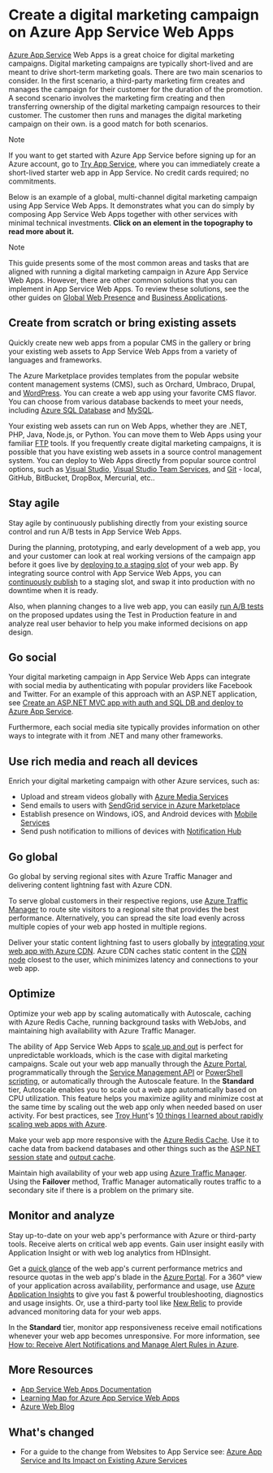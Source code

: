 <properties 
    pageTitle="Create a digital marketing campaign on Azure App Service Web Apps" 
    description="This guide provides a technical overview of how to use Azure App Service Web Apps to create digital marketing campaigns. This includes deployment, social media integration, scaling strategies, and monitoring." 
    editor="jimbe" 
    manager="wpickett" 
    authors="cephalin" 
    services="app-service\web" 
    documentationCenter=""/>

<tags 
    ms.service="app-service-web" 
    ms.workload="web" 
    ms.tgt_pltfrm="na" 
    ms.devlang="na" 
    ms.topic="article" 
    ms.date="12/10/2015" 
    ms.author="cephalin"/>

# Create a digital marketing campaign on Azure App Service Web Apps
[Azure App Service](http://go.microsoft.com/fwlink/?LinkId=529714) Web Apps is a great choice for digital marketing campaigns. Digital marketing campaigns are typically short-lived and are meant to drive short-term marketing goals. There are two main scenarios to consider. In the first scenario, a third-party marketing firm creates and manages the campaign for their customer for the duration of the promotion. A second scenario involves the marketing firm creating and then transferring ownership of the digital marketing campaign resources to their customer. The customer then runs and manages the digital marketing campaign on their own. is a good match for both scenarios. 

> [!NOTE]
> If you want to get started with Azure App Service before signing up for an Azure account, go to [Try App Service](http://go.microsoft.com/fwlink/?LinkId=523751), where you can immediately create a short-lived starter web app in App Service. No credit cards required; no commitments.
> 
> 
Below is an example of a global, multi-channel digital marketing campaign using App Service Web Apps. It demonstrates what you can do simply by composing App Service Web Apps together with other services with minimal technical investments. **Click on an element in the topography to read more about it.** 

<object type="image/svg+xml" data="https://sidneyhcontent.blob.core.windows.net/documentation/digital-marketing-notitle.svg" width="100%" height="100%"></object>

> [!NOTE]
> This guide presents some of the most common areas and tasks that are aligned with running a digital marketing campaign in Azure App Service Web Apps. However, there are other common solutions that you can implement in App Service Web Apps. To review these solutions, see the other guides on [Global Web Presence](web-sites-global-web-presence-solution-overview.md) and [Business Applications](web-sites-business-application-solution-overview.md).
> 
> 
## Create from scratch or bring existing assets
Quickly create new web apps from a popular CMS in the gallery or bring your existing web assets to App Service Web Apps from a variety of languages and frameworks.

The Azure Marketplace provides templates from the popular website content management systems (CMS), such as Orchard, Umbraco, Drupal, and [WordPress](web-sites-php-web-site-gallery.md). You can create a web app using your favorite CMS flavor. You can choose from various database backends to meet your needs, including [Azure SQL Database](web-sites-dotnet-deploy-aspnet-mvc-app-membership-oauth-sql-database.md) and [MySQL](web-sites-php-mysql-deploy-use-git.md).

Your existing web assets can run on Web Apps, whether they are .NET, PHP, Java, Node.js, or Python. You can move them to Web Apps using your familiar [FTP](web-sites-deploy.md#ftp) tools. If you frequently create digital marketing campaigns, it is possible that you have existing web assets in a source control management system. You can deploy to Web Apps directly from popular source control options, such as [Visual Studio](web-sites-dotnet-get-started.md), [Visual Studio Team Services](../cloud-services-continuous-delivery-use-vso.md), and [Git](web-sites-publish-source-control.md) - local, GitHub, BitBucket, DropBox, Mercurial, etc..

## Stay agile
Stay agile by continuously publishing directly from your existing source control and run A/B tests in App Service Web Apps. 

During the planning, prototyping, and early development of a web app, you and your customer can look at real working versions of the campaign app before it goes live by [deploying to a staging slot](web-sites-staged-publishing.md) of your web app. By integrating source control with App Service Web Apps, you can [continuously publish](http://rickrainey.com/2014/01/21/continuous-deployment-github-with-azure-web-sites-and-staged-publishing/) to a staging slot, and swap it into production with no downtime when it is ready. 

Also, when planning changes to a live web app, you can easily [run A/B tests](http://blogs.msdn.com/b/tomholl/archive/2014/11/10/a-b-testing-with-azure-websites.aspx) on the proposed updates using the Test in Production feature in and analyze real user behavior to help you make informed decisions on app design.

## Go social
Your digital marketing campaign in App Service Web Apps can integrate with social media by authenticating with popular providers like Facebook and Twitter. For an example of this approach with an ASP.NET application, see [Create an ASP.NET MVC app with auth and SQL DB and deploy to Azure App Service](web-sites-dotnet-deploy-aspnet-mvc-app-membership-oauth-sql-database.md). 

Furthermore, each social media site typically provides information on other ways to integrate with it from .NET and many other frameworks.

## Use rich media and reach all devices
Enrich your digital marketing campaign with other Azure services, such as:

* Upload and stream videos globally with [Azure Media Services](http://blogs.technet.com/b/cbernier/archive/2013/09/03/windows-azure-media-services-and-web-sites.aspx)
* Send emails to users with [SendGrid service in Azure Marketplace](sendgrid-dotnet-how-to-send-email.md)
* Establish presence on Windows, iOS, and Android devices with [Mobile Services](../mobile-services-dotnet-backend-windows-store-dotnet-push-notifications-app-users.md)
* Send push notification to millions of devices with [Notification Hub](../mobile-services-dotnet-backend-windows-store-dotnet-push-notifications-app-users.md)

## Go global
Go global by serving regional sites with Azure Traffic Manager and delivering content lightning fast with Azure CDN.

To serve global customers in their respective regions, use [Azure Traffic Manager](http://www.hanselman.com/blog/CloudPowerHowToScaleAzureWebsitesGloballyWithTrafficManager.aspx) to route site visitors to a regional site that provides the best performance. Alternatively, you can spread the site load evenly across multiple copies of your web app hosted in multiple regions.

Deliver your static content lightning fast to users globally by [integrating your web app with Azure CDN](cdn-websites-with-cdn.md). Azure CDN caches static content in the [CDN node](https://msdn.microsoft.com/library/azure/gg680302.aspx) closest to the user, which minimizes latency and connections to your web app.

## Optimize
Optimize your web app by scaling automatically with Autoscale, caching with Azure Redis Cache, running background tasks with WebJobs, and maintaining high availability with Azure Traffic Manager.

The ability of App Service Web Apps to [scale up and out](/manage/services/web-sites/how-to-scale-websites/) is perfect for unpredictable workloads, which is the case with digital marketing campaigns. Scale out your web app manually through the [Azure Portal](http://go.microsoft.com/fwlink/?LinkId=529715), programmatically through the [Service Management API](http://msdn.microsoft.com/library/windowsazure/ee460799.aspx) or [PowerShell scripting](http://msdn.microsoft.com/library/windowsazure/jj152841.aspx), or automatically through the Autoscale feature. In the **Standard** tier, Autoscale enables you to scale out a web app automatically based on CPU utilization. This feature helps you maximize agility and minimize cost at the same time by scaling out the web app only when needed based on user activity. For best practices, see [Troy Hunt](https://twitter.com/troyhunt)'s [10 things I learned about rapidly scaling web apps with Azure](http://www.troyhunt.com/2014/09/10-things-i-learned-about-rapidly.html).

Make your web app more responsive with the [Azure Redis Cache](/blog/2014/06/05/mvc-movie-app-with-azure-redis-cache-in-15-minutes/). Use it to cache data from backend databases and other things such as the [ASP.NET session state](https://msdn.microsoft.com/library/azure/dn690522.aspx) and [output cache](https://msdn.microsoft.com/library/azure/dn798898.aspx).

Maintain high availability of your web app using [Azure Traffic Manager](http://www.hanselman.com/blog/CloudPowerHowToScaleAzureWebsitesGloballyWithTrafficManager.aspx). Using the **Failover** method, Traffic Manager automatically routes traffic to a secondary site if there is a problem on the primary site.

## Monitor and analyze
Stay up-to-date on your web app's performance with Azure or third-party tools. Receive alerts on critical web app events. Gain user insight easily with Application Insight or with web log analytics from HDInsight. 

Get a [quick glance](/manage/services/web-sites/how-to-monitor-websites/) of the web app's current performance metrics and resource quotas in the web app's blade in the [Azure Portal](http://go.microsoft.com/fwlink/?LinkId=529715). For a 360° view of your application across availability, performance and usage, use [Azure Application Insights](http://blogs.msdn.com/b/visualstudioalm/archive/2015/01/07/application-insights-and-azure-websites.aspx) to give you fast & powerful troubleshooting, diagnostics and usage insights. Or, use a third-party tool like [New Relic](/develop/net/how-to-guides/new-relic/) to provide advanced monitoring data for your web apps.

In the **Standard** tier, monitor app responsiveness receive email notifications whenever your web app becomes unresponsive. For more information, see [How to: Receive Alert Notifications and Manage Alert Rules in Azure](http://msdn.microsoft.com/library/windowsazure/dn306638.aspx).

## More Resources
* [App Service Web Apps Documentation](/services/app-service/web/)
* [Learning Map for Azure App Service Web Apps](websites-learning-map.md)
* [Azure Web Blog](/blog/topics/web/)

## What's changed
* For a guide to the change from Websites to App Service see: [Azure App Service and Its Impact on Existing Azure Services](http://go.microsoft.com/fwlink/?LinkId=529714)


[Azure App Service]: /services/app-service/web/

[WordPress]:web-sites-php-web-site-gallery.md

[MySQL]:web-sites-php-mysql-deploy-use-git.md
[Azure SQL Database]:web-sites-dotnet-deploy-aspnet-mvc-app-membership-oauth-sql-database.md
[FTP]:web-sites-deploy.md#ftp
[Visual Studio]:web-sites-dotnet-get-started.md
[Visual Studio Team Services]:../cloud-services-continuous-delivery-use-vso.md
[Git]:web-sites-publish-source-control.md

[deploying to a staging slot]:web-sites-staged-publishing.md 
[continuously publish]:http://rickrainey.com/2014/01/21/continuous-deployment-github-with-azure-web-sites-and-staged-publishing/
[run A/B tests]:http://blogs.msdn.com/b/tomholl/archive/2014/11/10/a-b-testing-with-azure-websites.aspx

[Create an ASP.NET MVC app with auth and SQL DB and deploy to Azure App Service]:web-sites-dotnet-deploy-aspnet-mvc-app-membership-oauth-sql-database.md

[Azure Media Services]:http://blogs.technet.com/b/cbernier/archive/2013/09/03/windows-azure-media-services-and-web-sites.aspx
[SendGrid service in Azure Marketplace]:sendgrid-dotnet-how-to-send-email.md
[Mobile Services]:../mobile-services-dotnet-backend-windows-store-dotnet-push-notifications-app-users.md
[Notification Hub]:../mobile-services-dotnet-backend-windows-store-dotnet-push-notifications-app-users.md

[Azure Traffic Manager]:http://www.hanselman.com/blog/CloudPowerHowToScaleAzureWebsitesGloballyWithTrafficManager.aspx
[integrating your web app with Azure CDN]:cdn-websites-with-cdn.md 
[CDN node]:https://msdn.microsoft.com/library/azure/gg680302.aspx

[scale up and out]:/manage/services/web-sites/how-to-scale-websites/
[Azure Management Portal]:http://manage.windowsazure.com/
[Service Management API]:http://msdn.microsoft.com/library/windowsazure/ee460799.aspx
[PowerShell scripting]:http://msdn.microsoft.com/library/windowsazure/jj152841.aspx
[Troy Hunt]:https://twitter.com/troyhunt
[10 things I learned about rapidly scaling web apps with Azure]:http://www.troyhunt.com/2014/09/10-things-i-learned-about-rapidly.html
[Azure Redis Cache]:/blog/2014/06/05/mvc-movie-app-with-azure-redis-cache-in-15-minutes/
[ASP.NET session state]:https://msdn.microsoft.com/library/azure/dn690522.aspx
[output cache]:https://msdn.microsoft.com/library/azure/dn798898.aspx

[quick glance]:/manage/services/web-sites/how-to-monitor-websites/
[Azure Application Insights]:http://blogs.msdn.com/b/visualstudioalm/archive/2015/01/07/application-insights-and-azure-websites.aspx
[New Relic]:/develop/net/how-to-guides/new-relic/
[How to: Receive Alert Notifications and Manage Alert Rules in Azure]:http://msdn.microsoft.com/library/windowsazure/dn306638.aspx


  [gitstaging]:http://www.bradygaster.com/post/multiple-environments-with-windows-azure-web-sites  

